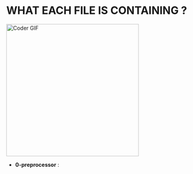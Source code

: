 # WHAT EACH FILE IS CONTAINING ?

<img alt="Coder GIF" height=350 width=350 src="https://media.giphy.com/media/h408T6Y5GfmXBKW62l/giphy.gif" />
<br>

 - **0-preprocessor** : 
